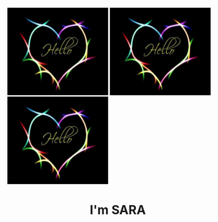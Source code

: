 <img src="Hello Picture.jpg" width="230 px" height="200 px "> <img src="Hello Picture.jpg" width="230 px" height="200 px "><img src="Hello Picture.jpg" width="230 px" height="200 px ">

<h1 align="center" >I'm  SARA </h1>
<br>


 
